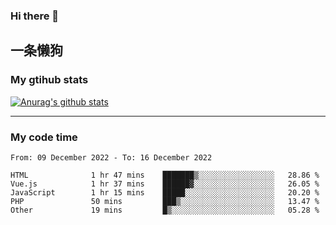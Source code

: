 ### Hi there 👋

## 一条懒狗
<!--
**kiss-me-quickly/kiss-me-quickly** is a ✨ _special_ ✨ repository because its `README.md` (this file) appears on your GitHub profile.

Here are some ideas to get you started:

- 🔭 I’m currently working on ...
- 🌱 I’m currently learning ...
- 👯 I’m looking to collaborate on ...
- 🤔 I’m looking for help with ...
- 💬 Ask me about ...
- 📫 How to reach me: ...
- 😄 Pronouns: ...
- ⚡ Fun fact: ...
-->


### My gtihub stats

[![Anurag's github stats](https://github-readme-stats.vercel.app/api?username=kiss-me-quickly)](https://github.com/anuraghazra/github-readme-stats)

***

### My code time

<!--START_SECTION:waka-->

```text
From: 09 December 2022 - To: 16 December 2022

HTML              1 hr 47 mins    ███████▒░░░░░░░░░░░░░░░░░   28.86 %
Vue.js            1 hr 37 mins    ██████▓░░░░░░░░░░░░░░░░░░   26.05 %
JavaScript        1 hr 15 mins    █████░░░░░░░░░░░░░░░░░░░░   20.20 %
PHP               50 mins         ███▒░░░░░░░░░░░░░░░░░░░░░   13.47 %
Other             19 mins         █▒░░░░░░░░░░░░░░░░░░░░░░░   05.28 %
```

<!--END_SECTION:waka-->

